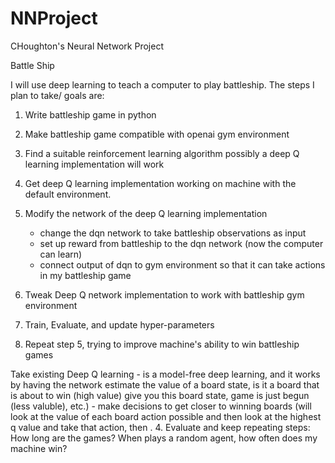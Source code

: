# NNProject
CHoughton's Neural Network Project

Battle Ship

I will use deep learning to teach a computer to play battleship. The steps I plan to take/ goals are: 

1. Write battleship game in python
2. Make battleship game compatible with openai gym environment
 
3. Find a suitable reinforcement learning algorithm
   possibly a deep Q learning implementation will work
4. Get deep Q learning implementation working on machine with the default environment.
5. Modify the network of the deep Q learning implementation
   - change the dqn network to take battleship observations as input
   - set up reward from battleship to the dqn network
   (now the computer can learn)
   - connect output of dqn to gym environment so that it can take actions in my battleship game
6. Tweak Deep Q network implementation to work with battleship gym environment
7. Train, Evaluate, and update hyper-parameters 
8. Repeat step 5, trying to improve machine's ability to win battleship games

Take existing Deep Q learning 
      - is a model-free deep learning, and it works by having the network estimate the value of a board state, is it a board that is about to win (high value) give you this board state, game is just begun (less valuble), etc.)
      - make decisions to get closer to winning boards (will look at the value of each board action possible and then look at the highest q value and take that action, then . 
4. Evaluate and keep repeating steps: How long are the games? When plays a random agent, how often does my machine win?
